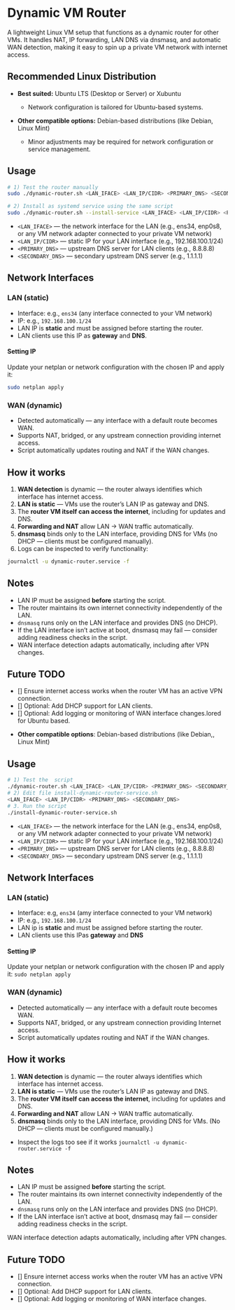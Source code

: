 # Dynamic VM Router
A lightweight Linux VM setup that functions as a dynamic router for other VMs.
It handles NAT, IP forwarding, LAN DNS via dnsmasq, and automatic WAN detection, making it easy to spin up a private VM network with internet access.
## Recommended Linux Distribution

* **Best suited:** Ubuntu LTS (Desktop or Server) or Xubuntu
  * Network configuration is tailored for Ubuntu-based systems.
* **Other compatible options:** Debian-based distributions (like Debian, Linux Mint)

  * Minor adjustments may be required for network configuration or service management.

## Usage

```bash
# 1) Test the router manually
sudo ./dynamic-router.sh <LAN_IFACE> <LAN_IP/CIDR> <PRIMARY_DNS> <SECONDARY_DNS>

# 2) Install as systemd service using the same script
sudo ./dynamic-router.sh --install-service <LAN_IFACE> <LAN_IP/CIDR> <PRIMARY_DNS> <SECONDARY_DNS>
```

* `<LAN_IFACE>` — the network interface for the LAN (e.g., ens34, enp0s8, or any VM network adapter connected to your private VM network)
* `<LAN_IP/CIDR>` — static IP for your LAN interface (e.g., 192.168.100.1/24)
* `<PRIMARY_DNS>` — upstream DNS server for LAN clients (e.g., 8.8.8.8)
* `<SECONDARY_DNS>` — secondary upstream DNS server (e.g., 1.1.1.1)

## Network Interfaces

### LAN (static)

* Interface: e.g., `ens34` (any interface connected to your VM network)
* IP: e.g., `192.168.100.1/24`
* LAN IP is **static** and must be assigned before starting the router.
* LAN clients use this IP as **gateway** and **DNS**.

#### Setting IP

Update your netplan or network configuration with the chosen IP and apply it:

```bash
sudo netplan apply
```

### WAN (dynamic)

* Detected automatically — any interface with a default route becomes WAN.
* Supports NAT, bridged, or any upstream connection providing internet access.
* Script automatically updates routing and NAT if the WAN changes.

## How it works

1. **WAN detection** is dynamic — the router always identifies which interface has internet access.
2. **LAN is static** — VMs use the router’s LAN IP as gateway and DNS.
3. The **router VM itself can access the internet**, including for updates and DNS.
4. **Forwarding and NAT** allow LAN → WAN traffic automatically.
5. **dnsmasq** binds only to the LAN interface, providing DNS for VMs (no DHCP — clients must be configured manually).
6. Logs can be inspected to verify functionality:

```bash
journalctl -u dynamic-router.service -f
```

## Notes

* LAN IP must be assigned **before** starting the script.
* The router maintains its own internet connectivity independently of the LAN.
* `dnsmasq` runs only on the LAN interface and provides DNS (no DHCP).
* If the LAN interface isn’t active at boot, dnsmasq may fail — consider adding readiness checks in the script.
* WAN interface detection adapts automatically, including after VPN changes.

## Future TODO

* [] Ensure internet access works when the router VM has an active VPN connection.
* [] Optional: Add DHCP support for LAN clients.
* [] Optional: Add logging or monitoring of WAN interface changes.lored for Ubuntu based.
- **Other compatible options**: Debian-based distributions (like Debian,, Linux Mint)
## Usage
```bash
# 1) Test the  script 
./dynamic-router.sh <LAN_IFACE> <LAN_IP/CIDR> <PRIMARY_DNS> <SECONDARY_DNS>
# 2) Edit file install-dynamic-router-service.sh
<LAN_IFACE> <LAN_IP/CIDR> <PRIMARY_DNS> <SECONDARY_DNS>
# 3. Run the script
./install-dynamic-router-service.sh
```
- `<LAN_IFACE>` — the network interface for the LAN (e.g., ens34, enp0s8, or any VM network adapter connected to your private VM network)
- `<LAN_IP/CIDR>` — static IP for your LAN interface (e.g., 192.168.100.1/24)
- `<PRIMARY_DNS>` — upstream DNS server for LAN clients (e.g., 8.8.8.8)
- `<SECONDARY_DNS>` — secondary upstream DNS server (e.g., 1.1.1.1)
## Network Interfaces
### LAN (static)
- Interface: e.g, `ens34` (amy interface connected to your VM network)
- IP: e.g., `192.168.100.1/24`
- LAN ip is **static** and must be assigned before starting the router.
- LAN clients use this IPas **gateway** and **DNS**
#### Setting IP
Update your netplan or network configuration with the chosen IP and apply it:
`sudo netplan apply`

### WAN (dynamic)
- Detected automatically — any interface with a default route becomes WAN.
- Supports NAT, bridged, or any upstream connection providing Internet access.
- Script automatically updates routing and NAT if the WAN changes.

## How it works
1. **WAN detection** is dynamic — the router always identifies which interface has internet access.
2. **LAN is static** — VMs use the router’s LAN IP as gateway and DNS.
3. The **router VM itself can access the internet**, including for updates and DNS.
4. **Forwarding and NAT** allow LAN → WAN traffic automatically.
5. **dnsmasq** binds only to the LAN interface, providing DNS for VMs. (No DHCP — clients must be configured manually.)
- Inspect the logs too see if it works `journalctl -u dynamic-router.service -f`

## Notes
- LAN IP must be assigned **before** starting the script.
- The router maintains its own internet connectivity independently of the LAN.
- `dnsmasq` runs only on the LAN interface and provides DNS (no DHCP).
- If the LAN interface isn’t active at boot, dnsmasq may fail — consider adding readiness checks in the script.

WAN interface detection adapts automatically, including after VPN changes.
## Future TODO
- [] Ensure internet access works when the router VM has an active VPN connection.
- [] Optional: Add DHCP support for LAN clients.
- [] Optional: Add logging or monitoring of WAN interface changes.
